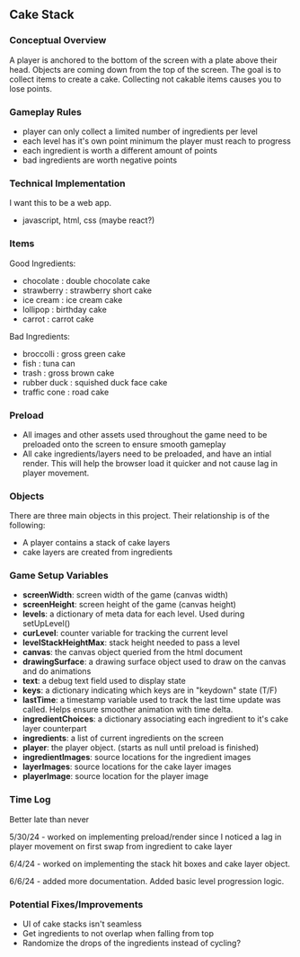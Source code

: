 ## Cake Stack

### Conceptual Overview

A player is anchored to the bottom of the screen with a plate above 
their head. Objects are coming down from the top of the screen. The goal 
is to collect items to create a cake. Collecting not cakable items 
causes you to lose points. 

### Gameplay Rules
- player can only collect a limited number of ingredients per level 
- each level has it's own point minimum the player must reach to progress
- each ingredient is worth a different amount of points 
- bad ingredients are worth negative points

### Technical Implementation
I want this to be a web app.

- javascript, html, css (maybe react?)


### Items
Good Ingredients:
- chocolate : double chocolate cake
- strawberry : strawberry short cake
- ice cream : ice cream cake
- lollipop : birthday cake
- carrot : carrot cake

Bad Ingredients:
- broccolli : gross green cake
- fish : tuna can
- trash : gross brown cake
- rubber duck : squished duck face cake
- traffic cone : road cake

### Preload 

- All images and other assets used throughout the game need to be preloaded onto the screen to ensure smooth gameplay
- All cake ingredients/layers need to be preloaded, and have an intial render. This will help the browser load it quicker and not cause lag in player movement.

### Objects
There are three main objects in this project. Their relationship is of the following:

- A player contains a stack of cake layers
- cake layers are created from ingredients


### Game Setup Variables
- **screenWidth**: screen width of the game (canvas width)
- **screenHeight**: screen height of the game (canvas height)
- **levels**: a dictionary of meta data for each level. Used during setUpLevel()
- **curLevel**: counter variable for tracking the current level
- **levelStackHeightMax**: stack height needed to pass a level
- **canvas**: the canvas object queried from the html document
- **drawingSurface**: a drawing surface object used to draw on the canvas and do animations
- **text**: a debug text field used to display state
- **keys**: a dictionary indicating which keys are in "keydown" state (T/F)
- **lastTime**: a timestamp variable used to track the last time update was called. Helps ensure smoother animation with time delta.
- **ingredientChoices**: a dictionary associating each ingredient to it's cake layer counterpart
- **ingredients**: a list of current ingredients on the screen
- **player**: the player object. (starts as null until preload is finished)
- **ingredientImages**: source locations for the ingredient images
- **layerImages**: source locations for the cake layer images
- **playerImage**: source location for the player image

### Time Log 
Better late than never

5/30/24 - worked on implementing preload/render since I noticed a lag in player movement on first swap from ingredient to cake layer

6/4/24 - worked on implementing the stack hit boxes and cake layer object. 

6/6/24 - added more documentation. Added basic level progression logic. 

### Potential Fixes/Improvements

- UI of cake stacks isn't seamless
- Get ingredients to not overlap when falling from top
- Randomize the drops of the ingredients instead of cycling?



